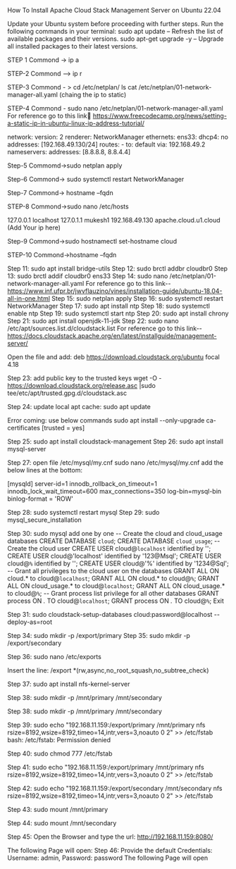How To Install Apache Cloud Stack Management Server on Ubuntu 22.04

Update your Ubuntu system before proceeding with further steps. 
Run the following commands in your terminal: 
sudo apt update – Refresh the list of available packages and their versions.
sudo apt-get upgrade -y – Upgrade all installed packages to their latest versions.

STEP 1 
Commond -> ip a

STEP-2
Commond –> ip r


STEP-3
Commond - > cd /etc/netplan/
ls
cat /etc/netplan/01-network-manager-all.yaml (chaing the ip to static)

STEP-4
Commond - sudo nano /etc/netplan/01-network-manager-all.yaml
 For reference go to this link https://www.freecodecamp.org/news/setting-a-static-ip-in-ubuntu-linux-ip-address-tutorial/
 

network:
  version: 2
  renderer: NetworkManager
  ethernets:
    ens33:
      dhcp4: no
      addresses: [192.168.49.130/24]
      routes:
        - to: default
          via: 192.168.49.2
      nameservers:
        addresses: [8.8.8.8, 8.8.4.4]
 

Step-5 
Commomd->sudo netplan apply

Step-6
Commond-> sudo systemctl restart NetworkManager

Step-7
Commond-> hostname –fqdn

STEP-8
Commond->sudo nano /etc/hosts

127.0.0.1       localhost
127.0.1.1       mukesh1
192.168.49.130 apache.cloud.u1.cloud           (Add Your ip here)

 

Step-9
Commond->sudo hostnamectl set-hostname cloud

STEP-10
Commond->hostname –fqdn

Step 11: sudo apt install bridge-utils
Step 12: sudo brctl addbr cloudbr0
Step 13: sudo brctl addif cloudbr0 ens33
Step 14: sudo nano /etc/netplan/01-network-manager-all.yaml
For reference go to this link-- https://www.inf.ufpr.br/jwvflauzino/vines/installation-guide/ubuntu-18.04-all-in-one.html
Step 15: sudo netplan apply
Step 16: sudo systemctl restart NetworkManager
Step 17: sudo apt install ntp
Step 18: sudo systemctl enable ntp
Step 19: sudo systemctl start ntp
Step 20: sudo apt install chrony
Step 21: sudo apt install openjdk-11-jdk
Step 22: sudo nano /etc/apt/sources.list.d/cloudstack.list
For reference go to this link--  https://docs.cloudstack.apache.org/en/latest/installguide/management-server/

Open the file and add: deb https://download.cloudstack.org/ubuntu focal 4.18
 


Step 23: add public key to the trusted keys
wget -O - https://download.cloudstack.org/release.asc |sudo tee/etc/apt/trusted.gpg.d/cloudstack.asc

Step 24: update local apt cache: sudo apt update

Error coming: use below commands
sudo apt install --only-upgrade ca-certificates
[trusted = yes]


Step 25: sudo apt install cloudstack-management
Step 26: sudo apt install mysql-server

Step 27: open file /etc/mysql/my.cnf 
sudo nano /etc/mysql/my.cnf
add the below lines at the bottom:

[mysqld]
server-id=1
innodb_rollback_on_timeout=1
innodb_lock_wait_timeout=600
max_connections=350
log-bin=mysql-bin
binlog-format = 'ROW'
 


Step 28: sudo systemctl restart mysql
Step 29: sudo mysql_secure_installation



Step 30: sudo mysql
add one by one
-- Create the cloud and cloud_usage databases
CREATE DATABASE `cloud`;
CREATE DATABASE `cloud_usage`;
-- Create the cloud user
CREATE USER cloud@`localhost` identified by '<password>';
CREATE USER cloud@'localhost' identified by '123@Msql';
CREATE USER cloud@`%` identified by '<password>';
CREATE USER cloud@'%' identified by '1234@Sql';
-- Grant all privileges to the cloud user on the databases
GRANT ALL ON cloud.* to cloud@`localhost`;
GRANT ALL ON cloud.* to cloud@`%`;
GRANT ALL ON cloud_usage.* to cloud@`localhost`;
GRANT ALL ON cloud_usage.* to cloud@`%`;
-- Grant process list privilege for all other databases
GRANT process ON *.* TO cloud@`localhost`;
GRANT process ON *.* TO cloud@`%`;
Exit



Step 31: sudo cloudstack-setup-databases cloud:password@localhost --deploy-as=root


Step 34: sudo mkdir -p /export/primary
Step 35: sudo mkdir -p /export/secondary

Step 36: sudo nano /etc/exports

Insert the line: /export *(rw,async,no_root_squash,no_subtree_check)
 

Step 37: sudo apt install nfs-kernel-server

Step 38: sudo mkdir -p /mnt/primary /mnt/secondary

Step 38: sudo mkdir -p /mnt/primary /mnt/secondary

Step 39: sudo echo "192.168.11.159:/export/primary /mnt/primary nfs rsize=8192,wsize=8192,timeo=14,intr,vers=3,noauto 0 2" >> /etc/fstab
bash: /etc/fstab: Permission denied

Step 40: sudo chmod 777 /etc/fstab

Step 41: sudo echo "192.168.11.159:/export/primary /mnt/primary nfs rsize=8192,wsize=8192,timeo=14,intr,vers=3,noauto 0 2" >> /etc/fstab

Step 42: sudo echo "192.168.11.159:/export/secondary /mnt/secondary nfs rsize=8192,wsize=8192,timeo=14,intr,vers=3,noauto 0 2" >> /etc/fstab

Step 43: sudo mount /mnt/primary

Step 44: sudo mount /mnt/secondary

Step 45: Open the Browser and type the url: http://192.168.11.159:8080/

The following Page will open:
Step 46: Provide the default Credentials:
Username: admin, Password: password
The following Page will open
